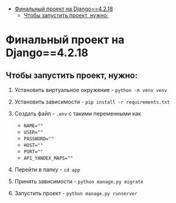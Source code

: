 - [Финальный проект на Django==4.2.18](#финальный-проект-на-django4218)
  - [Чтобы запустить проект, нужно:](#чтобы-запустить-проект-нужно)
# Финальный проект на Django==4.2.18

## Чтобы запустить проект, нужно:
1. Установить виртуальное окружение - `python -m venv venv`
2. Установить зависимости - `pip install -r requirements.txt`
3. Создать файл - `.env` c такими переменными как
   - `NAME=""`
   - `USER=""`
   - `PASSWORD=""`
   - `HOST=""`
   - `PORT=""`
   - `API_YANDEX_MAPS=""`
4. Перейти в папку - `cd app`

5. Принять зависимости - `python manage.py migrate`

6. Запустить проект - `python manage.py runserver`
